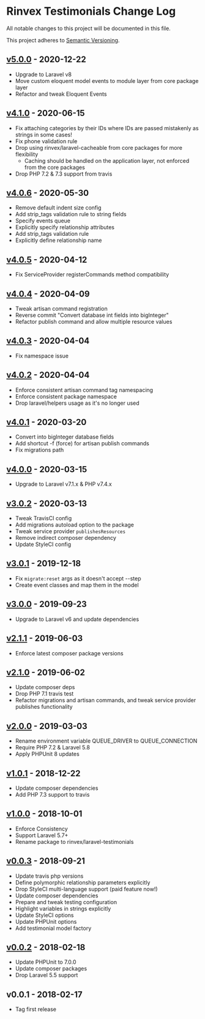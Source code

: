 # Rinvex Testimonials Change Log

All notable changes to this project will be documented in this file.

This project adheres to [Semantic Versioning](CONTRIBUTING.md).


## [v5.0.0] - 2020-12-22
- Upgrade to Laravel v8
- Move custom eloquent model events to module layer from core package layer
- Refactor and tweak Eloquent Events

## [v4.1.0] - 2020-06-15
- Fix attaching categories by their IDs where IDs are passed mistakenly as strings in some cases!
- Fix phone validation rule
- Drop using rinvex/laravel-cacheable from core packages for more flexibility
  - Caching should be handled on the application layer, not enforced from the core packages
- Drop PHP 7.2 & 7.3 support from travis

## [v4.0.6] - 2020-05-30
- Remove default indent size config
- Add strip_tags validation rule to string fields
- Specify events queue
- Explicitly specify relationship attributes
- Add strip_tags validation rule
- Explicitly define relationship name

## [v4.0.5] - 2020-04-12
- Fix ServiceProvider registerCommands method compatibility

## [v4.0.4] - 2020-04-09
- Tweak artisan command registration
- Reverse commit "Convert database int fields into bigInteger"
- Refactor publish command and allow multiple resource values

## [v4.0.3] - 2020-04-04
- Fix namespace issue

## [v4.0.2] - 2020-04-04
- Enforce consistent artisan command tag namespacing
- Enforce consistent package namespace
- Drop laravel/helpers usage as it's no longer used

## [v4.0.1] - 2020-03-20
- Convert into bigInteger database fields
- Add shortcut -f (force) for artisan publish commands
- Fix migrations path

## [v4.0.0] - 2020-03-15
- Upgrade to Laravel v7.1.x & PHP v7.4.x

## [v3.0.2] - 2020-03-13
- Tweak TravisCI config
- Add migrations autoload option to the package
- Tweak service provider `publishesResources`
- Remove indirect composer dependency
- Update StyleCI config

## [v3.0.1] - 2019-12-18
- Fix `migrate:reset` args as it doesn't accept --step
- Create event classes and map them in the model

## [v3.0.0] - 2019-09-23
- Upgrade to Laravel v6 and update dependencies

## [v2.1.1] - 2019-06-03
- Enforce latest composer package versions

## [v2.1.0] - 2019-06-02
- Update composer deps
- Drop PHP 7.1 travis test
- Refactor migrations and artisan commands, and tweak service provider publishes functionality

## [v2.0.0] - 2019-03-03
- Rename environment variable QUEUE_DRIVER to QUEUE_CONNECTION
- Require PHP 7.2 & Laravel 5.8
- Apply PHPUnit 8 updates

## [v1.0.1] - 2018-12-22
- Update composer dependencies
- Add PHP 7.3 support to travis

## [v1.0.0] - 2018-10-01
- Enforce Consistency
- Support Laravel 5.7+
- Rename package to rinvex/laravel-testimonials

## [v0.0.3] - 2018-09-21
- Update travis php versions
- Define polymorphic relationship parameters explicitly
- Drop StyleCI multi-language support (paid feature now!)
- Update composer dependencies
- Prepare and tweak testing configuration
- Highlight variables in strings explicitly
- Update StyleCI options
- Update PHPUnit options
- Add testimonial model factory

## [v0.0.2] - 2018-02-18
- Update PHPUnit to 7.0.0
- Update composer packages
- Drop Laravel 5.5 support

## v0.0.1 - 2018-02-17
- Tag first release

[v5.0.0]: https://github.com/rinvex/laravel-testimonials/compare/v4.1.0...v5.0.0
[v4.1.0]: https://github.com/rinvex/laravel-testimonials/compare/v4.0.6...v4.1.0
[v4.0.6]: https://github.com/rinvex/laravel-testimonials/compare/v4.0.5...v4.0.6
[v4.0.5]: https://github.com/rinvex/laravel-testimonials/compare/v4.0.4...v4.0.5
[v4.0.4]: https://github.com/rinvex/laravel-testimonials/compare/v4.0.3...v4.0.4
[v4.0.3]: https://github.com/rinvex/laravel-testimonials/compare/v4.0.2...v4.0.3
[v4.0.2]: https://github.com/rinvex/laravel-testimonials/compare/v4.0.1...v4.0.2
[v4.0.1]: https://github.com/rinvex/laravel-testimonials/compare/v4.0.0...v4.0.1
[v4.0.0]: https://github.com/rinvex/laravel-testimonials/compare/v3.0.2...v4.0.0
[v3.0.2]: https://github.com/rinvex/laravel-testimonials/compare/v3.0.1...v3.0.2
[v3.0.1]: https://github.com/rinvex/laravel-testimonials/compare/v3.0.0...v3.0.1
[v3.0.0]: https://github.com/rinvex/laravel-testimonials/compare/v2.1.1...v3.0.0
[v2.1.1]: https://github.com/rinvex/laravel-testimonials/compare/v2.1.0...v2.1.1
[v2.1.0]: https://github.com/rinvex/laravel-testimonials/compare/v2.0.0...v2.1.0
[v2.0.0]: https://github.com/rinvex/laravel-testimonials/compare/v1.0.1...v2.0.0
[v1.0.1]: https://github.com/rinvex/laravel-testimonials/compare/v1.0.0...v1.0.1
[v1.0.0]: https://github.com/rinvex/laravel-testimonials/compare/v0.0.3...v1.0.0
[v0.0.3]: https://github.com/rinvex/laravel-testimonials/compare/v0.0.2...v0.0.3
[v0.0.2]: https://github.com/rinvex/laravel-testimonials/compare/v0.0.1...v0.0.2
